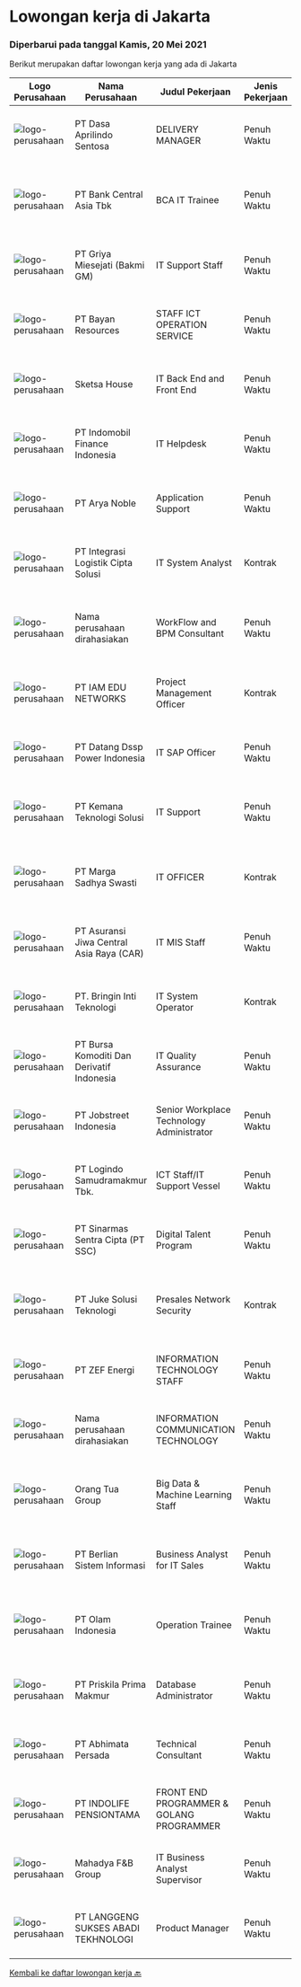 
  # Lowongan kerja di Jakarta

  ### Diperbarui pada tanggal Kamis, 20 Mei 2021

  Berikut merupakan daftar lowongan kerja yang ada di Jakarta

  |Logo Perusahaan | Nama Perusahaan | Judul Pekerjaan | Jenis Pekerjaan | Gaji Pekerjaan | Lokasi | Deskripsi | Tanggal diunggah | Pranala |
  | -------------- | --------------- | --------------- | --------- | --------- | -------------- | ------- | ----------- | ----------- |
  |![logo-perusahaan](https://image-service-cdn.seek.com.au/98269d93ebea61106d717ca323ebf31a65e6a693/ee4dce1061f3f616224767ad58cb2fc751b8d2dc)|PT Dasa Aprilindo Sentosa|DELIVERY MANAGER|Penuh Waktu|---|Jakarta Raya|The Responsibility: Maintaining positive relationships with customers Identifying customer needs and overseeing service delivery within the business...|Rabu, 19 Mei 2021|https://www.jobstreet.co.id/id/job/delivery-manager-3533377?token=0~f80e9973-722a-4390-bdea-49caf3f643b7&sectionRank=1&jobId=jobstreet-id-job-3533377|
|![logo-perusahaan](https://image-service-cdn.seek.com.au/a979b0d1bb923663dcad93d727b6f14a749c41ad/ee4dce1061f3f616224767ad58cb2fc751b8d2dc)|PT Bank Central Asia Tbk|BCA IT Trainee|Penuh Waktu|---|Jakarta Raya|Perkembangan teknologi yang kian pesat merupakan salah satu tantangan yang harus dihadapi oleh semua perusahaan di Indonesia, termasuk BCA. Menjawab...|Kamis, 20 Mei 2021|https://www.jobstreet.co.id/id/job/bca-it-trainee-3533512?token=0~f80e9973-722a-4390-bdea-49caf3f643b7&sectionRank=2&jobId=jobstreet-id-job-3533512|
|![logo-perusahaan](https://image-service-cdn.seek.com.au/2cfc8264df39f504271e4b72be3bd6dc2186fb2b/ee4dce1061f3f616224767ad58cb2fc751b8d2dc)|PT Griya Miesejati (Bakmi GM)|IT Support Staff|Penuh Waktu|---|Jakarta Barat|Tugas dan Tanggung Jawab: Merencanakan, melaksanakan, dan memonitor semua kegiatan yang berhubungan dengan support atau layanan hardware dan network...|Rabu, 19 Mei 2021|https://www.jobstreet.co.id/id/job/it-support-staff-3533227?token=0~f80e9973-722a-4390-bdea-49caf3f643b7&sectionRank=3&jobId=jobstreet-id-job-3533227|
|![logo-perusahaan](https://image-service-cdn.seek.com.au/9c06d9923abd1a4cb2e5f7f2cec2ce478d46c0ec/ee4dce1061f3f616224767ad58cb2fc751b8d2dc)|PT Bayan Resources|STAFF ICT OPERATION SERVICE|Penuh Waktu|---|Jakarta Raya|Task and responsibilitiesDepends on qualification, cadnidates may be assigned as a Junior System Administrator for the following tasks: Perform...|Rabu, 19 Mei 2021|https://www.jobstreet.co.id/id/job/staff-ict-operation-service-3533156?token=0~f80e9973-722a-4390-bdea-49caf3f643b7&sectionRank=4&jobId=jobstreet-id-job-3533156|
|![logo-perusahaan](https://image-service-cdn.seek.com.au/a1fecec9fb99d3fbfa4dbaf88e6589c63a3bd8dd/ee4dce1061f3f616224767ad58cb2fc751b8d2dc)|Sketsa House|IT Back End and Front End|Penuh Waktu|Rp. 4.500.000-Rp. 5.500.000|Jakarta Pusat|Hi, Sketsahouse are looking for someone who is comfortable with both front and back end programming to join our team! This position will develop our...|Rabu, 19 Mei 2021|https://www.jobstreet.co.id/id/job/it-back-end-and-front-end-3528056?token=0~f80e9973-722a-4390-bdea-49caf3f643b7&sectionRank=5&jobId=jobstreet-id-job-3528056|
|![logo-perusahaan](https://image-service-cdn.seek.com.au/62665e791bb63dc867f9ed4e564417a291777354/ee4dce1061f3f616224767ad58cb2fc751b8d2dc)|PT Indomobil Finance Indonesia|IT Helpdesk|Penuh Waktu|---|Jakarta Raya|Menerima keluhan (via telepon dan email) yang berhubungan dengan IT meliputi aplikasi, jaringan, email, internet, trouble-shooting komputer dan...|Rabu, 19 Mei 2021|https://www.jobstreet.co.id/id/job/it-helpdesk-3533383?token=0~f80e9973-722a-4390-bdea-49caf3f643b7&sectionRank=6&jobId=jobstreet-id-job-3533383|
|![logo-perusahaan](https://image-service-cdn.seek.com.au/6b9b0904de0f5980a157152d1803355dd67d1e2b/ee4dce1061f3f616224767ad58cb2fc751b8d2dc)|PT Arya Noble|Application Support|Penuh Waktu|Rp. 8.000.000-Rp. 13.200.000|Jakarta Raya|Deskripsi Pekerjaan: Melakukan pengawasan terhadap masalah daily operasional yang terjadi pada aplikasi yang digunakan oleh setiap SBU dibawah Arya...|Rabu, 19 Mei 2021|https://www.jobstreet.co.id/id/job/application-support-3532630?token=0~f80e9973-722a-4390-bdea-49caf3f643b7&sectionRank=7&jobId=jobstreet-id-job-3532630|
|![logo-perusahaan](https://image-service-cdn.seek.com.au/576e023dc3036f634f254def107f2ba47aadba58/ee4dce1061f3f616224767ad58cb2fc751b8d2dc)|PT Integrasi Logistik Cipta Solusi|IT System Analyst|Kontrak|---|Jakarta Utara|We are a digital solution provider in port and maritime logistics in Indonesia invite to you join us.We are looking for a system analyst to implement...|Rabu, 19 Mei 2021|https://www.jobstreet.co.id/id/job/it-system-analyst-3533368?token=0~f80e9973-722a-4390-bdea-49caf3f643b7&sectionRank=8&jobId=jobstreet-id-job-3533368|
|![logo-perusahaan](https://us.123rf.com/450wm/pavelstasevich/pavelstasevich1811/pavelstasevich181101027/112815900-stock-vector-no-image-available-icon-flat-vector.jpg?ver=6)|Nama perusahaan dirahasiakan|WorkFlow and BPM Consultant|Penuh Waktu|---|Jakarta Raya|Our company ethos is centred around our staff and based on three pillars: 1. Happiness: Employee happiness is very important to us and as a management...|Rabu, 19 Mei 2021|https://www.jobstreet.co.id/id/job/workflow-and-bpm-consultant-3533348?token=0~f80e9973-722a-4390-bdea-49caf3f643b7&sectionRank=9&jobId=jobstreet-id-job-3533348|
|![logo-perusahaan](https://image-service-cdn.seek.com.au/7a79821086f91138b436e00e1b0b308728b71cc2/ee4dce1061f3f616224767ad58cb2fc751b8d2dc)|PT IAM EDU NETWORKS|Project Management Officer|Kontrak|---|Jakarta Selatan|Project Management Officer (Project Manager) Deskripsi Pekerjaan : Menentukan business requirements, mengidentifikasi area yang dapat dikembangkan,...|Rabu, 19 Mei 2021|https://www.jobstreet.co.id/id/job/project-management-officer-3532549?token=0~f80e9973-722a-4390-bdea-49caf3f643b7&sectionRank=10&jobId=jobstreet-id-job-3532549|
|![logo-perusahaan](https://image-service-cdn.seek.com.au/48f869ba6be5074d1986ddcb7ed774eee1c825f2/ee4dce1061f3f616224767ad58cb2fc751b8d2dc)|PT Datang Dssp Power Indonesia|IT SAP Officer|Penuh Waktu|---|Jakarta Pusat|With a vision of becoming a world-class energy company with "green, low-carbon, multi-energy complementary, efficient coordination, and digital...|Rabu, 19 Mei 2021|https://www.jobstreet.co.id/id/job/it-sap-officer-3527543?token=0~f80e9973-722a-4390-bdea-49caf3f643b7&sectionRank=11&jobId=jobstreet-id-job-3527543|
|![logo-perusahaan](https://image-service-cdn.seek.com.au/2e037540b1c3c2dff96153fb0cc6f579264719ef/ee4dce1061f3f616224767ad58cb2fc751b8d2dc)|PT Kemana Teknologi Solusi|IT Support|Penuh Waktu|---|Jakarta Selatan|Job Descriptions: Installing and configuring computer hardware, software, systems, networks, printers and scanners Monitoring and maintaining computer...|Rabu, 19 Mei 2021|https://www.jobstreet.co.id/id/job/it-support-3533239?token=0~f80e9973-722a-4390-bdea-49caf3f643b7&sectionRank=12&jobId=jobstreet-id-job-3533239|
|![logo-perusahaan](https://image-service-cdn.seek.com.au/6175ba75056206085148bf04478b9563c869d890/ee4dce1061f3f616224767ad58cb2fc751b8d2dc)|PT Marga Sadhya Swasti|IT OFFICER|Kontrak|---|Jakarta Utara|Persyaratan : Usia minimal 23 Tahun. Pendidikan Minimal D3 Tehnik Informatika Mengerti program Ms.Foxpro dan pernah membuat program melalui applikasi...|Rabu, 19 Mei 2021|https://www.jobstreet.co.id/id/job/it-officer-3532904?token=0~f80e9973-722a-4390-bdea-49caf3f643b7&sectionRank=13&jobId=jobstreet-id-job-3532904|
|![logo-perusahaan](https://image-service-cdn.seek.com.au/881097bd6844c586bbad032ecfe4fe7d6b8c5710/ee4dce1061f3f616224767ad58cb2fc751b8d2dc)|PT Asuransi Jiwa Central Asia Raya (CAR)|IT MIS Staff|Penuh Waktu|---|Jakarta Raya|Kualifikasi : Min. S1 Teknik Informatika / Sistem Informasi Lulusan baru atau semester akhir dipersilahkan melamar Menguasai SQL server 2008 keatas...|Rabu, 19 Mei 2021|https://www.jobstreet.co.id/id/job/it-mis-staff-3532835?token=0~f80e9973-722a-4390-bdea-49caf3f643b7&sectionRank=14&jobId=jobstreet-id-job-3532835|
|![logo-perusahaan](https://image-service-cdn.seek.com.au/ca7a56316e2df8821208c952fb46c51659f7a242/ee4dce1061f3f616224767ad58cb2fc751b8d2dc)|PT. Bringin Inti Teknologi|IT System Operator|Kontrak|Rp. 4.416.186-Rp. 5.000.000|Jakarta Raya|Tugas : Melakukan administrasi dari sebuah system IT (hardware/software) Memonitor dan membuat laporan operasional secara berkala Menerima dan...|Rabu, 19 Mei 2021|https://www.jobstreet.co.id/id/job/it-system-operator-3532857?token=0~f80e9973-722a-4390-bdea-49caf3f643b7&sectionRank=15&jobId=jobstreet-id-job-3532857|
|![logo-perusahaan](https://image-service-cdn.seek.com.au/fb2ca1ada580110e5125dc3c9ae1642392e5dd03/ee4dce1061f3f616224767ad58cb2fc751b8d2dc)|PT Bursa Komoditi Dan Derivatif Indonesia|IT Quality Assurance|Penuh Waktu|---|Jakarta Pusat|Job Description : Troubleshoot and Helping user in terms of Software/ Application problem Create testing scenario both for internal test and user...|Kamis, 20 Mei 2021|https://www.jobstreet.co.id/id/job/it-quality-assurance-3533587?token=0~f80e9973-722a-4390-bdea-49caf3f643b7&sectionRank=16&jobId=jobstreet-id-job-3533587|
|![logo-perusahaan](https://image-service-cdn.seek.com.au/b48271325dee07f12cf2c55ac391d066ad533f98/ee4dce1061f3f616224767ad58cb2fc751b8d2dc)|PT Jobstreet Indonesia|Senior Workplace Technology Administrator|Penuh Waktu|---|Jakarta Selatan|Job Descriptions :  Provide high quality Level 2 IT technical support across Seek Asia Offices and to answer end user support queries in person, on...|Rabu, 19 Mei 2021|https://www.jobstreet.co.id/id/job/senior-workplace-technology-administrator-3533224?token=0~f80e9973-722a-4390-bdea-49caf3f643b7&sectionRank=17&jobId=jobstreet-id-job-3533224|
|![logo-perusahaan](https://image-service-cdn.seek.com.au/4f0bcf83353808f3f0845eb3d2e34e1d5b12b78b/ee4dce1061f3f616224767ad58cb2fc751b8d2dc)|PT Logindo Samudramakmur Tbk.|ICT Staff/IT Support Vessel|Penuh Waktu|---|Jakarta Pusat|Responsibilities:·       To perform the day-to-day operational activities Daily, weekly and monthly reports.·       Support vessel operations...|Selasa, 18 Mei 2021|https://www.jobstreet.co.id/id/job/ict-staff-it-support-vessel-3531292?token=0~f80e9973-722a-4390-bdea-49caf3f643b7&sectionRank=18&jobId=jobstreet-id-job-3531292|
|![logo-perusahaan](https://image-service-cdn.seek.com.au/3852dc1c91463d10d278c9af77ab0566b6b6d083/ee4dce1061f3f616224767ad58cb2fc751b8d2dc)|PT Sinarmas Sentra Cipta (PT SSC)|Digital Talent Program|Penuh Waktu|---|Jakarta Raya|Job description: Drive / design / build cool digital-solutions (Web, Mobile, AI, Cloud, IoT, Beautiful Data Visualization applications) to solve...|Rabu, 19 Mei 2021|https://www.jobstreet.co.id/id/job/digital-talent-program-3533371?token=0~f80e9973-722a-4390-bdea-49caf3f643b7&sectionRank=19&jobId=jobstreet-id-job-3533371|
|![logo-perusahaan](https://image-service-cdn.seek.com.au/d35ac5ea00c4425d578be3d79ae0a51787864fee/ee4dce1061f3f616224767ad58cb2fc751b8d2dc)|PT Juke Solusi Teknologi|Presales Network Security|Kontrak|---|Jakarta Pusat|Position Summary:The Solutions Architect is a pre-sales resource that leads the consultative discovery of the client’s business goals, objectives, and...|Rabu, 19 Mei 2021|https://www.jobstreet.co.id/id/job/presales-network-security-3527636?token=0~f80e9973-722a-4390-bdea-49caf3f643b7&sectionRank=20&jobId=jobstreet-id-job-3527636|
|![logo-perusahaan](https://image-service-cdn.seek.com.au/7159c958d3ff524f56702a683bab0f333dbd146b/ee4dce1061f3f616224767ad58cb2fc751b8d2dc)|PT ZEF Energi|INFORMATION TECHNOLOGY STAFF|Penuh Waktu|Rp. 3.450.000-Rp. 4.830.000|Jakarta Raya|Our company Established in 2011 in Jakarta, PT. ZEF ENERGI is a company engaged in the manufacturing and distribution of solar power and LED lighting...|Selasa, 18 Mei 2021|https://www.jobstreet.co.id/id/job/information-technology-staff-3532032?token=0~f80e9973-722a-4390-bdea-49caf3f643b7&sectionRank=21&jobId=jobstreet-id-job-3532032|
|![logo-perusahaan](https://us.123rf.com/450wm/pavelstasevich/pavelstasevich1811/pavelstasevich181101027/112815900-stock-vector-no-image-available-icon-flat-vector.jpg?ver=6)|Nama perusahaan dirahasiakan|INFORMATION COMMUNICATION TECHNOLOGY|Penuh Waktu|---|Jakarta Utara|Pendidikan Min D3, diutamakan IT background Usia maksimal 30 tahun Pengalaman kerja minimal 1 tahun di bdang IT infrastructure/IT operation Menguasai...|Kamis, 20 Mei 2021|https://www.jobstreet.co.id/id/job/information-communication-technology-3533471?token=0~f80e9973-722a-4390-bdea-49caf3f643b7&sectionRank=22&jobId=jobstreet-id-job-3533471|
|![logo-perusahaan](https://image-service-cdn.seek.com.au/bfdb00c0adbf988c12035f2d57bf67300ceec9e4/ee4dce1061f3f616224767ad58cb2fc751b8d2dc)|Orang Tua Group|Big Data & Machine Learning Staff|Penuh Waktu|---|Jakarta Raya|Candidate must possess at least a Bachelor's Degree, Computer Science/Information Technology, Engineering (Computer/Telecommunication) or equivalent...|Rabu, 19 Mei 2021|https://www.jobstreet.co.id/id/job/big-data-machine-learning-staff-3533244?token=0~f80e9973-722a-4390-bdea-49caf3f643b7&sectionRank=23&jobId=jobstreet-id-job-3533244|
|![logo-perusahaan](https://image-service-cdn.seek.com.au/9eda7b9213e609be2796450f10c7cf7c32f690d7/ee4dce1061f3f616224767ad58cb2fc751b8d2dc)|PT Berlian Sistem Informasi|Business Analyst for IT Sales|Penuh Waktu|---|Jakarta Timur|Area of ResponsibilityManage customer relationship with understanding, defining, and supporting inter-business activities of customer in order to...|Rabu, 19 Mei 2021|https://www.jobstreet.co.id/id/job/business-analyst-for-it-sales-3532883?token=0~f80e9973-722a-4390-bdea-49caf3f643b7&sectionRank=24&jobId=jobstreet-id-job-3532883|
|![logo-perusahaan](https://image-service-cdn.seek.com.au/1b3a5c94ec98d96bf4fb9ef908e05ea937216654/ee4dce1061f3f616224767ad58cb2fc751b8d2dc)|PT Olam Indonesia|Operation Trainee|Penuh Waktu|---|Jakarta Selatan|POSITION SUMMARY This Operations Trainee Program is designed for Master Management University Fresh Graduates who want to learn and start their career...|Selasa, 18 Mei 2021|https://www.jobstreet.co.id/id/job/operation-trainee-3531485?token=0~f80e9973-722a-4390-bdea-49caf3f643b7&sectionRank=25&jobId=jobstreet-id-job-3531485|
|![logo-perusahaan](https://image-service-cdn.seek.com.au/b931aa70151b08943cb8d05e9cd0a032b03c0217/ee4dce1061f3f616224767ad58cb2fc751b8d2dc)|PT Priskila Prima Makmur|Database Administrator|Penuh Waktu|---|Jakarta Raya|Deskripsi Pekerjaan : Melakukan Review, Instalasi, Konfigurasi, Upgrade, Support, Maintenance, Monitoring, Backup terkait seluruh database server yang...|Selasa, 18 Mei 2021|https://www.jobstreet.co.id/id/job/database-administrator-3531632?token=0~f80e9973-722a-4390-bdea-49caf3f643b7&sectionRank=26&jobId=jobstreet-id-job-3531632|
|![logo-perusahaan](https://image-service-cdn.seek.com.au/fe74d937799d1b7c3e5d2ad93d9b085bab0a6d6a/ee4dce1061f3f616224767ad58cb2fc751b8d2dc)|PT Abhimata Persada|Technical Consultant|Penuh Waktu|---|Jakarta Raya|Responsibilities : Do act a significant role in all aspects of solution implementation such as design, configuration, technical specifications support...|Rabu, 19 Mei 2021|https://www.jobstreet.co.id/id/job/technical-consultant-3527972?token=0~f80e9973-722a-4390-bdea-49caf3f643b7&sectionRank=27&jobId=jobstreet-id-job-3527972|
|![logo-perusahaan](https://image-service-cdn.seek.com.au/94d28a44acb79ca27f30634cf40ccaed84091a79/ee4dce1061f3f616224767ad58cb2fc751b8d2dc)|PT INDOLIFE PENSIONTAMA|FRONT END PROGRAMMER & GOLANG PROGRAMMER|Penuh Waktu|---|Jakarta Pusat|Uraian Pekerjaan :A.    Front End Programmer Pembuatan aplikasi, testing aplikasi dan troubleshooting terhadap permasalahan yang muncul pada aplikasi...|Rabu, 19 Mei 2021|https://www.jobstreet.co.id/id/job/front-end-programmer-golang-programmer-3527782?token=0~f80e9973-722a-4390-bdea-49caf3f643b7&sectionRank=28&jobId=jobstreet-id-job-3527782|
|![logo-perusahaan](https://image-service-cdn.seek.com.au/7339515d7fe5b1fb570c62d0a820d69020e06dc3/ee4dce1061f3f616224767ad58cb2fc751b8d2dc)|Mahadya F&B Group|IT Business Analyst Supervisor|Penuh Waktu|---|Jakarta Timur|RESPONSIBILITIES: Able to create &amp; manage business Intelligent Make sure Business Intelligent or Dashboard can be use properly Provides daily,...|Rabu, 19 Mei 2021|https://www.jobstreet.co.id/id/job/it-business-analyst-supervisor-3532849?token=0~f80e9973-722a-4390-bdea-49caf3f643b7&sectionRank=29&jobId=jobstreet-id-job-3532849|
|![logo-perusahaan](https://image-service-cdn.seek.com.au/02c2eed5cfbf986921074e19f28ab1d6551a14a4/ee4dce1061f3f616224767ad58cb2fc751b8d2dc)|PT LANGGENG SUKSES ABADI TEKHNOLOGI|Product Manager|Penuh Waktu|---|Jakarta Raya|Technical Requirement : ·        Engage stakeholders effectively to gather user feedback to continuouslyrefine the product roadmap.·        Understand...|Rabu, 19 Mei 2021|https://www.jobstreet.co.id/id/job/product-manager-3527826?token=0~f80e9973-722a-4390-bdea-49caf3f643b7&sectionRank=30&jobId=jobstreet-id-job-3527826|


  [Kembali ke daftar lowongan kerja 🔙](../README.md#daftar-lowongan-kerja)
  